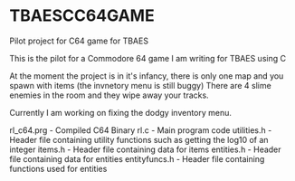 # TBAESCC64GAME
Pilot project for C64 game for TBAES

This is the pilot for a Commodore 64 game I am writing for TBAES using C

At the moment the project is in it's infancy, there is only one map and you spawn with items (the invnetory menu is still buggy)
There are 4 slime enemies in the room and they wipe away your tracks.

Currently I am working on fixing the dodgy inventory menu.

rl_c64.prg    - Compiled C64 Binary
rl.c          - Main program code
utilities.h   - Header file containing utility functions such as getting the log10 of an integer
items.h       - Header file containing data for items
entities.h    - Header file containing data for entities
entityfuncs.h - Header file containing functions used for entities
